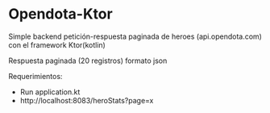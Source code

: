 # Opendota-Ktor

Simple backend petición-respuesta paginada de heroes (api.opendota.com) con el framework Ktor(kotlin)

Respuesta paginada (20 registros) formato json 

Requerimientos:

- Run application.kt
- http://localhost:8083/heroStats?page=x

 